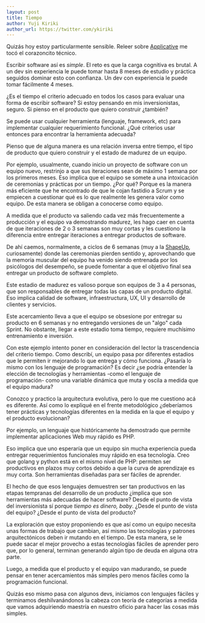 ```yaml
---
layout: post
title: Tiempo
author: Yuji Kiriki
author_url: https://twitter.com/ykiriki
---
```


Quizás hoy estoy particularmente sensible. Releer sobre [Applicative](https://typelevel.org/cats/typeclasses/applicative.html) me tocó el corazoncito técnico.

Escribir software así es *simple*. El reto es que la carga cognitiva es brutal. A un dev sin experiencia le puede tomar hasta 8 meses de estudio y práctica seguidos dominar esto con confianza. Un dev con experiencia le puede tomar fácilmente 4 meses.

¿Es el tiempo el criterio adecuado en todos los casos para evaluar una forma de escribir software? Si estoy pensando en mis inversionistas, seguro. Si pienso en el producto que quiero construir ¿también?

Se puede usar cualquier herramienta (lenguaje, framework, etc) para implementar cualquier requerimiento funcional. ¿Qué criterios usar entonces para encontrar la herramienta adecuada?

Pienso que de alguna manera es una relación inversa entre tiempo, el tipo de producto que quiero construir y el estado de madurez de un equipo.

Por ejemplo, usualmente, cuando inicio un proyecto de software con un equipo nuevo, restrinjo a que sus iteraciones sean de máximo 1 semana por los primeros meses. Eso implica que el equipo se somete a una intoxicación de ceremonias y prácticas por un tiempo. ¿Por qué? Porque es la manera más eficiente que he encontrado de que le cojan fastidio a Scrum y se empiecen a cuestionar qué es lo que realmente les genera valor como equipo. De esta manera se obligan a conocerse como equipo.

A medida que el producto va saliendo cada vez más frecuentemente a producción y el equipo va demostrando madurez, les hago caer en cuenta de que iteraciones de 2 o 3 semanas son muy cortas y les cuestiono la diferencia entre entregar iteraciones a entregar productos de software.

De ahí caemos, normalmente, a ciclos de 6 semanas (muy a la [ShapeUp](https://basecamp.com/shapeup), curiosamente) donde las ceremonias pierden sentido y, aprovechando que la memoria muscular del equipo ha venido siendo entrenada por los psicólogos del desempeño, se puede fomentar a que el objetivo final sea entregar un producto de software completo.

Este estadio de madurez es valioso porque son equipos de 3 a 4 personas, que son responsables de entregar todas las capas de un producto digital. Eso implica calidad de software, infraestructura, UX, UI y desarrollo de clientes y servicios.

Este acercamiento lleva a que el equipo se obsesione por entregar su producto en 6 semanas y no entregando versiones de un "algo" cada Sprint. No obstante, llegar a este estadio toma tiempo, requiere muchísimo entrenamiento e inversión.

Con este ejemplo intento poner en consideración del lector la trascendencia del criterio tiempo. Como describí, un equipo pasa por diferentes estadios que le permiten ir mejorando lo que entrega y cómo funciona. ¿Pasaría lo mismo con los lenguaje de programación? Es decir ¿se podría entender la elección de tecnologías y herramientas -como el lenguaje de programación- como una variable dinámica que muta y oscila a medida que el equipo madura?

Conozco y practico la arquitectura evolutiva, pero lo que me cuestiono acá es diferente. Así como lo expliqué en el  frente metodológico ¿deberíamos tener prácticas y tecnologías diferentes en la medida en la que el equipo y el producto evolucionan?

Por ejemplo, un lenguaje que históricamente ha demostrado que permite implementar aplicaciones Web muy rápido es PHP.

Eso implica que uno esperaría que un equipo sin mucha experiencia pueda entregar requerimientos funcionales muy rápido en esa tecnología. Creo que golang y python está en el mismo nivel de PHP: permiten ser productivos en plazos muy cortos debido a que la curva de aprendizaje es muy corta. Son herramientas diseñadas para ser fáciles de aprender.

El hecho de que esos lenguajes demuestren ser tan productivos en las etapas tempranas del desarrollo de un producto ¿implica que son herramientas más adecuadas de hacer software? Desde el punto de vista del inversionista sí porque _tiempo es dinero, baby_. ¿Desde el punto de vista del equipo? ¿Desde el punto de vista del producto?

La exploración que estoy proponiendo es que así como un equipo necesita unas formas de trabajo que cambian, así mismo las tecnologías y patrones arquitectónicos deben ir mutando en el tiempo. De esta manera, se le puede sacar el mejor provecho a estas tecnologías fáciles de aprender pero que, por lo general, terminan generando algún tipo de deuda en alguna otra parte.

Luego, a medida que el producto y el equipo van madurando, se puede pensar en tener acercamientos más simples pero menos fáciles como la programación funcional.

Quizás eso mismo pasa con algunos devs, iniciamos con lenguajes fáciles y terminamos deshilvanándonos la cabeza con teoría de categorías a medida que vamos adquiriendo maestría en nuestro oficio para hacer las cosas más simples.


